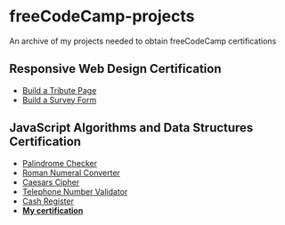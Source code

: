 # freeCodeCamp-projects

An archive of my projects needed to obtain freeCodeCamp certifications

## Responsive Web Design Certification

- [Build a Tribute Page](https://pahbloo.github.io/freeCodeCamp-projects/responsive-web-design-certification/build-a-tribute-page/)
- [Build a Survey Form](https://pahbloo.github.io/freeCodeCamp-projects/responsive-web-design-certification/build-a-survey-form/)

## JavaScript Algorithms and Data Structures Certification

- [Palindrome Checker](https://pahbloo.github.io/freeCodeCamp-projects/javascript-algorithms-and-data-structures-certification/?p=palindrome-checker)
- [Roman Numeral Converter](https://pahbloo.github.io/freeCodeCamp-projects/javascript-algorithms-and-data-structures-certification/?p=roman-numeral-converter)
- [Caesars Cipher](https://pahbloo.github.io/freeCodeCamp-projects/javascript-algorithms-and-data-structures-certification/?p=caesar-cipher)
- [Telephone Number Validator](https://pahbloo.github.io/freeCodeCamp-projects/javascript-algorithms-and-data-structures-certification/?p=telephone-number-validator)
- [Cash Register](https://pahbloo.github.io/freeCodeCamp-projects/javascript-algorithms-and-data-structures-certification/?p=cash-register)
- **[My certification](https://www.freecodecamp.org/certification/pahbloo/javascript-algorithms-and-data-structures)**

